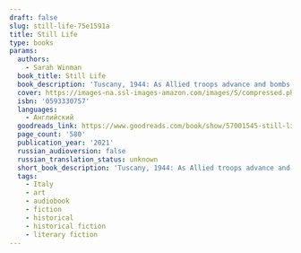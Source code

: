 ```yaml
---
draft: false
slug: still-life-75e1591a
title: Still Life
type: books
params:
  authors:
    - Sarah Winman
  book_title: Still Life
  book_description: 'Tuscany, 1944: As Allied troops advance and bombs fall around deserted villages, a young English soldier, Ulysses Temper, finds himself in the wine cellar of a deserted villa. There, he has a chance encounter with Evelyn Skinner, a middle-aged art historian who has come to Italy to salvage paintings from the ruins and recall long-forgotten memories of her own youth. In each other, Ulysses and Evelyn find a kindred spirit amongst the rubble of war-torn Italy, and set off on a course of events that will shape Ulysses''s life for the next four decades.As Ulysses returns home to London, reimmersing himself in his crew at The Stoat and Parrot -- a motley mix of pub crawlers and eccentrics -- he carries his time in Italy with him. And when an unexpected inheritance brings him back to where it all began, Ulysses knows better than to tempt fate, and returns to the Tuscan hills.With beautiful prose, extraordinary tenderness, and bursts of humor and light,Still Lifeis a sweeping portrait of unforgettable individuals who come together to make a family, and a richly drawn celebration of beauty and love in all its forms.'
  cover: https://images-na.ssl-images-amazon.com/images/S/compressed.photo.goodreads.com/books/1679162570i/57001545.jpg
  isbn: '0593330757'
  languages:
    - Английский
  goodreads_link: https://www.goodreads.com/book/show/57001545-still-life
  page_count: '580'
  publication_year: '2021'
  russian_audioversion: false
  russian_translation_status: unknown
  short_book_description: 'Tuscany, 1944: As Allied troops advance and bombs fall around deserted villages, a young English soldier, Ulysses Temper, finds himself in the wine cellar of a deserted villa. There, he has a...'
  tags:
    - Italy
    - art
    - audiobook
    - fiction
    - historical
    - historical fiction
    - literary fiction
---
```

